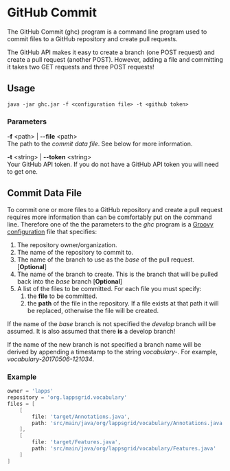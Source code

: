 # GitHub Commit

The GitHub Commit (ghc) program is a command line program used to commit files to a GitHub repository and create pull requests.

The GitHub API makes it easy to create a branch (one POST request) and create a pull request (another POST).  However, adding a file and committing it takes two GET requests and three POST requests!

## Usage

```
java -jar ghc.jar -f <configuration file> -t <github token>
```

### Parameters

**-f**  &lt;path&gt; | **--file** &lt;path&gt;<br/>
The path to the *commit data file*. See below for more information.

**-t** &lt;string&gt; | **--token** &lt;string&gt;<br/>
Your GitHub API token. If you do not have a GitHub API token you will need to get one.


## Commit Data File

To commit one or more files to a GitHub repository and create a pull request requires more information than can be comfortably put on the command line.  Therefore one of the the parameters to the *ghc* program is a [Groovy configuration](http://docs.groovy-lang.org/latest/html/gapi/groovy/util/ConfigSlurper.html) file that specifies:

1. The repository owner/organization.
1. The name of the repository to commit to.
1. The name of the branch to use as the *base* of the pull request. [**Optional**]
1. The name of the branch to create. This is the branch that will be pulled back into the *base* branch [**Optional**]
1. A list of the files to be committed. For each file you must specify:
    1. the **file** to be committed.
    1. the **path** of the file in the repository. If a file exists at that path it will be replaced, otherwise the file will be created.

If the name of the *base* branch is not specified the *develop* branch will be assumed. It is also assumed that there **is** a develop branch!

If the name of the new branch is not specified a branch name will be derived by appending a timestamp to the string *vocabulary-*.  For example, *vocabulary-20170506-121034*.

### Example

```groovy
owner = 'lapps'
repository = 'org.lappsgrid.vocabulary'
files = [
    [
        file: 'target/Annotations.java',
        path: 'src/main/java/org/lappsgrid/vocabulary/Annotations.java'
    ],
    [
        file: 'target/Features.java',
        path: 'src/main/java/org/lappsgrid/vocabulary/Features.java'
    ]
]

```
